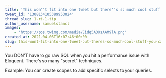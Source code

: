 ```yaml
---
title: 'This won''t fit into one tweet but there''s so much cool stuff you can do with Eloquent'
tweet_id: '1308134105389953024'
thread_slug: 1-rt-1-tip
author_username: samuelstancl
images:
    - 'https://pbs.twimg.com/media/Eidq5A3XsAAM9lA.png'
created_at: 2021-04-06T16:07:46+00:00
slug: this-wont-fit-into-one-tweet-but-theres-so-much-cool-stuff-you-can-do-with-eloquent
---
```


You DON'T have to go raw SQL when you hit a performance issue with Eloquent. There's so many "secret" techniques.

Example: You can create scopes to add specific selects to your queries.